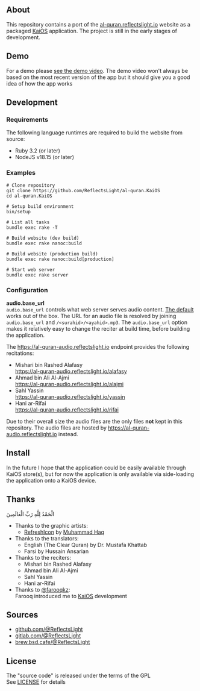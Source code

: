 ## About

This repository contains a port of the
[al-quran.reflectslight.io](https://al-quran.reflectslight.io)
website as a packaged
[KaiOS](https://www.kaiostech.com/)
application.
The project is still in the early stages of development.

## Demo

For a demo please [see the demo video](https://0x1eef.github.io/v/KaiOS_alquran_app.mp4).
The demo video won't always be based on the most recent version
of the app but it should give you a good idea of how the app works

## Development

### Requirements

The following language runtimes are required to build the website
from source:

* Ruby 3.2 (or later)
* NodeJS v18.15 (or later)

### Examples

    # Clone repository
    git clone https://github.com/ReflectsLight/al-quran.KaiOS
    cd al-quran.KaiOS

    # Setup build environment
    bin/setup

    # List all tasks
    bundle exec rake -T

    # Build website (dev build)
    bundle exec rake nanoc:build

    # Build website (production build)
    bundle exec rake nanoc:build[production]

    # Start web server
    bundle exec rake server

### Configuration

**audio.base_url** <br>
`audio.base_url` controls what web server serves audio content.
[The default](https://al-quran-audio.reflectslight.io/rifai)
works out of the box. The URL for an audio file is
resolved by joining `audio.base_url` and
`/<surahid>/<ayahid>.mp3`. The `audio.base_url` option
makes it relatively easy to change the reciter
at build time, before building the application.

The https://al-quran-audio.reflectslight.io endpoint
provides the following recitations:

- Mishari bin Rashed Alafasy <br>
	https://al-quran-audio.reflectslight.io/alafasy
- Ahmad bin Ali Al-Ajmi <br>
	https://al-quran-audio.reflectslight.io/alajmi
- Sahl Yassin <br>
	https://al-quran-audio.reflectslight.io/yassin
- Hani ar-Rifai <br>
	https://al-quran-audio.reflectslight.io/rifai

Due to their overall size the audio files are the only
files **not** kept in this repository. The audio files
are hosted by https://al-quran-audio.reflectslight.io
instead.

## Install

In the future I hope that the application could be easily available
through KaiOS store(s), but for now the application is only available
via side-loading the application onto a KaiOS device.

## Thanks

الْحَمْدُ لِلَّهِ رَبِّ الْعَالَمِينَ

* Thanks to the graphic artists:
	- [RefreshIcon](/src/js/components/Icon.tsx)
      by
      [Muhammad Haq](https://freeicons.io/profile/823)
* Thanks to the translators:
    - English (The Clear Quran) by Dr. Mustafa Khattab
    - Farsi by Hussain Ansarian
* Thanks to the reciters:
    - Mishari bin Rashed Alafasy
    - Ahmad bin Ali Al-Ajmi
    - Sahl Yassin
    - Hani ar-Rifai
* Thanks to [@farooqkz](https://github.com/farooqkz): <br>
  Farooq introduced me to [KaiOS](https://www.kaiostech.com/) development

## Sources

* [github.com/@ReflectsLight](https://github.com/ReflectsLight/al-quran.KaiOS)
* [gitlab.com/@ReflectsLight](https://gitlab.com/ReflectsLight/al-quran.KaiOS)
* [brew.bsd.cafe/@ReflectsLight](https://brew.bsd.cafe/ReflectsLight/al-quran.KaiOS)

## License

The "source code" is released under the terms of the GPL <br>
See [LICENSE](./share/al-quran.reflectslight.io/LICENSE) for details
